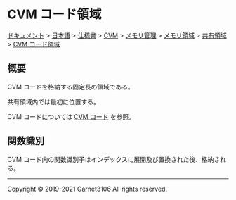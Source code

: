 # CVM コード領域

[ドキュメント](../../../../../../../index.md) > [日本語](../../../../../../index.md) > [仕様書](../../../../../index.md) > [CVM](../../../../index.md) > [メモリ管理](../../../index.md) > [メモリ領域](../../index.md) > [共有領域](../index.md) > [CVM コード領域](./index.md)

## 概要

CVM コードを格納する固定長の領域である。

共有領域内では最初に位置する。

CVM コードについては [CVM コード](../../../../cvmcode/index.md) を参照。

## 関数識別

CVM コード内の関数識別子はインデックスに展開及び置換された後、格納される。

---

Copyright © 2019-2021 Garnet3106 All rights reserved.
